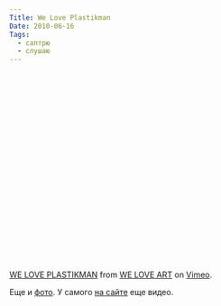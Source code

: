 ```yaml
---
Title: We Love Plastikman
Date: 2010-06-16
Tags: 
  - саптрю
  - слушаю
---
```


<div class="text"><p><object width="601" height="338"><param name="allowfullscreen" value="true"></param><param name="allowscriptaccess" value="always"></param><param name="movie" value="http://vimeo.com/moogaloop.swf?clip_id=12483246&amp;server=vimeo.com&amp;show_title=1&amp;show_byline=1&amp;show_portrait=0&amp;color=00ADEF&amp;fullscreen=1"></param><embed src="http://vimeo.com/moogaloop.swf?clip_id=12483246&amp;server=vimeo.com&amp;show_title=1&amp;show_byline=1&amp;show_portrait=0&amp;color=00ADEF&amp;fullscreen=1" type="application/x-shockwave-flash" allowfullscreen="true" allowscriptaccess="always" width="601" height="338"></embed></object></p><p><a href="http://vimeo.com/12483246">WE LOVE PLASTIKMAN</a> from <a href="http://vimeo.com/user1755779">WE LOVE ART</a> on <a href="http://vimeo.com">Vimeo</a>.</p>
<p>Еще и <a href="http://www.weloveart.net/index32.htm">фото</a>. У самого <a href="http://plastikman.com/">на сайте</a> еще видео.</p></div>